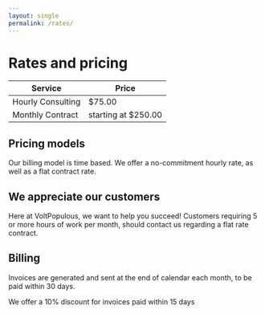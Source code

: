 ```yaml
---
layout: single
permalink: /rates/
---
```


# Rates and pricing

| Service | Price |
|---------|-------|
| Hourly Consulting | $75.00 |
| Monthly Contract | starting at $250.00 |


## Pricing models

Our billing model is time based. We offer a no-commitment hourly rate, as well as a flat contract rate.

## We appreciate our customers

Here at VoltPopulous, we want to help you succeed! Customers requiring 5 or more hours of work per month, should contact us regarding a flat rate contract.

## Billing

Invoices are generated and sent at the end of calendar each month, to be paid within 30 days.

We offer a 10% discount for invoices paid within 15 days
